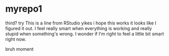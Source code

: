 # myrepo1
third? try
This is a line from RStudio
yikes i hope this works
it looks like I figured it out. I feel really smart when everything is working and really stupid when something's wrong. I wonder if I'm right to feel a little bit smart right now.

bruh moment   